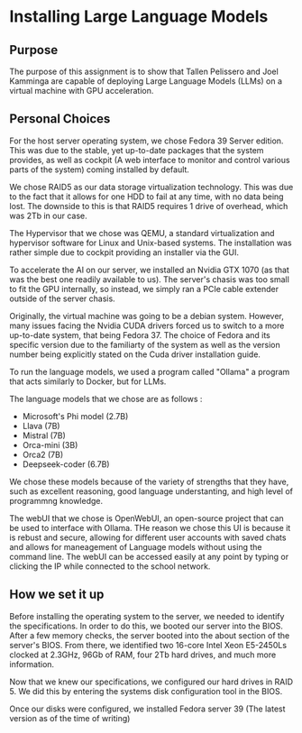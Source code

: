 # Installing Large Language Models

## Purpose

The purpose of this assignment is to show that Tallen Pelissero and Joel Kamminga are capable of deploying Large Language Models (LLMs) on a virtual machine with GPU acceleration.

## Personal Choices

For the host server operating system, we chose Fedora 39 Server edition. This was due to the stable, yet up-to-date packages that the system provides, as well as cockpit (A web interface to monitor and control various parts of the system) coming installed by default.

We chose RAID5 as our data storage virtualization technology. This was due to the fact that it allows for one HDD to fail at any time, with no data being lost. The downside to this is that RAID5 requires 1 drive of overhead, which was 2Tb in our case.

The Hypervisor that we chose was QEMU, a standard virtualization and hypervisor software for Linux and Unix-based systems. The installation was rather simple due to cockpit providing an installer via the GUI.

To accelerate the AI on our server, we installed an Nvidia GTX 1070 (as that was the best one readily available to us). The server's chasis was too small to fit the GPU internally, so instead, we simply ran a PCIe cable extender outside of the server chasis.

Originally, the virtual machine was going to be a debian system. However, many issues facing the Nvidia CUDA drivers forced us to switch to a more up-to-date system, that being Fedora 37. The choice of Fedora and its specific version due to the familiarty of the system as well as the version number being explicitly stated on the Cuda driver installation guide.

To run the language models, we used a program called "Ollama" a program that acts similarly to Docker, but for LLMs. 

The language models that we chose are as follows :
- Microsoft's Phi model (2.7B)
- Llava (7B)
- Mistral (7B)
- Orca-mini (3B)
- Orca2 (7B)
- Deepseek-coder (6.7B)

We chose these models because of the variety of strengths that they have, such as excellent reasoning, good language understanting, and high level of programmng knowledge.

The webUI that we chose is OpenWebUI, an open-source project that can be used to interface with Ollama. THe reason we chose this UI is because it is rebust and secure, allowing for different user accounts with saved chats and allows for maneagement of Language models without using the command line. The webUI can be accessed easily at any point by typing or clicking the IP while connected to the school network.

## How we set it up

Before installing the operating system to the server, we needed to identify the specifications. In order to do this, we booted our server into the BIOS. After a few memory checks, the server booted into the about section of the server's BIOS. From there, we identified two 16-core Intel Xeon E5-2450Ls clocked at 2.3GHz, 96Gb of RAM, four 2Tb hard drives, and much more information.

Now that we knew our specifications, we configured our hard drives in RAID 5. We did this by entering the systems disk configuration tool in the BIOS.

Once our disks were configured, we installed Fedora server 39 (The latest version as of the time of writing)